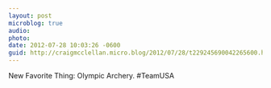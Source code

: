 ```yaml
---
layout: post
microblog: true
audio: 
photo: 
date: 2012-07-28 10:03:26 -0600
guid: http://craigmcclellan.micro.blog/2012/07/28/t229245690042265600.html
---
```

New Favorite Thing: Olympic Archery. #TeamUSA
